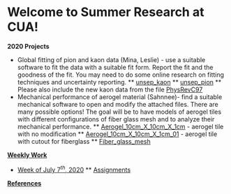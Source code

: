 Welcome to Summer Research at CUA!
====

**2020 Projects**
* Global fitting of pion and kaon data (Mina, Leslie) - use a suitable software to fit the data with a suitable fit form. Report the fit and the goodness of the fit. You may need to do some online research on fitting techniques and uncertainty reporting.
** [unsep_kaon](weekly_work/7_6_2020/pion_kaon_data/unsep_kaon.dat)
** [unsep_pion](weekly_work/7_6_2020/pion_kaon_data/unsep_pion.dat)
** Please also include the new kaon data from the file [PhysRevC97](references/sep_kaon_sig_FF_6_GeV.pdf)
* Mechanical performance of aerogel material (Sahnnee)- find a suitable mechanical software to open and modify the attached files. There are many possible options! The goal will be to have models of aerogel tiles with different configurations of fiber glass mesh and to analyze their mechanical performance.
** [Aerogel_10cm_X_10cm_X_1cm](weekly_work/7_6_2020/aerogel_data/Aerogel_10cm_X_10cm_X_1cm.stp) - aerogel tile with no modification
** [Aerogel_10cm_X_10cm_X_1cm_01](weekly_work/7_6_2020/aerogel_data/Aerogel_10cm_X_10cm_X_1cm_01.stp) - aerogel tile with cutout for fiberglass
** [Fiber_glass_mesh](weekly_work/7_6_2020/aerogel_data/Fiber_glass_mesh.stp)

**[Weekly Work](weekly_work)**
* [Week of July $7^{th}$, 2020](weekly_work/7_6_2020)
** [Assignments](weekly_work/7_6_2020/weekly_assignments.md)

**[References](references)**